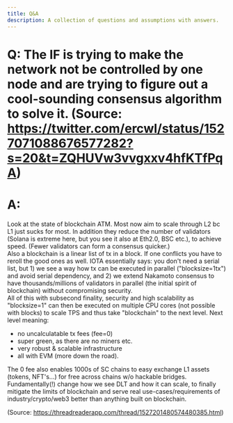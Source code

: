 ```yaml
---
title: Q&A
description: A collection of questions and assumptions with answers.
---
```


# Q: The IF is trying to make the network not be controlled by one node and are trying to figure out a cool-sounding consensus algorithm to solve it.  (Source: https://twitter.com/ercwl/status/1527071088676577282?s=20&t=ZQHUVw3vvgxxv4hfKTfPqA)
# A:
Look at the state of blockchain ATM. Most now aim to scale through L2 bc L1 just sucks for most. In addition they reduce the number of validators (Solana is extreme here, but you see it also at Eth2.0, BSC etc.), to achieve speed. (Fewer validators can form a consensus quicker.)  
Also a blockchain is a linear list of tx in a block. If one conflicts you have to reroll the good ones as well. IOTA essentially says: you don't need a serial list, but 1) we see a way how tx can be executed  in parallel ("blocksize=1tx") and avoid serial dependency, and 2) we extend Nakamoto consensus to have thousands/millions of validators in parallel (the initial spirit of blockchain) without compromising security.  
All of this with subsecond finality, security and high scalability as "blocksize=1" can then be executed on multiple CPU cores (not possible with blocks) to scale TPS and thus take "blockchain" to the next level.
Next level meaning:
- no uncalculatable tx fees (fee=0)
- super green, as there are no miners etc.
- very robust & scalable infrastructure
- all with EVM (more down the road).

The 0 fee also enables 1000s of SC chains to easy exchange L1 assets (tokens, NFT's...) for free across chains w/o hackable bridges. 
Fundamentally(!) change how we see DLT and how it can scale, to finally mitigate the limits of blockchain and serve real use-cases/requirements of industry/crypto/web3 better than anything built on blockchain.

(Source: https://threadreaderapp.com/thread/1527201480574480385.html)

## 
